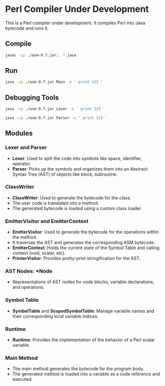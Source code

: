 # Perl Compiler Under Development

This is a Perl compiler under development. It compiles Perl into Java bytecode and runs it.

## Compile

```sh
javac -cp ./asm-9.7.jar:. *.java
```

## Run

```sh
java -cp ./asm-9.7.jar Main -e ' print 123 '
```

## Debugging Tools

```sh
java -cp ./asm-9.7.jar Lexer -e ' print 123 '
```

```sh
java -cp ./asm-9.7.jar Parser -e ' print 123 '
```

## Modules

### Lexer and Parser
- **Lexer**: Used to split the code into symbols like space, identifier, operator.
- **Parser**: Picks up the symbols and organizes them into an Abstract Syntax Tree (AST) of objects like block, subroutine.

### ClassWriter
- **ClassWriter**: Used to generate the bytecode for the class.
- The user code is translated into a method.
- The generated bytecode is loaded using a custom class loader.

### EmitterVisitor and EmitterContext
- **EmitterVisitor**: Used to generate the bytecode for the operations within the method.
- It traverses the AST and generates the corresponding ASM bytecode.
- **EmitterContext**: Holds the current state of the Symbol Table and calling context (void, scalar, etc).
- **PrinterVisitor**: Provides pretty-print stringification for the AST.

### AST Nodes: *Node
- Representations of AST nodes for code blocks, variable declarations, and operations.

### Symbol Table
- **SymbolTable** and **ScopedSymbolTable**: Manage variable names and their corresponding local variable indices.

### Runtime
- **Runtime**: Provides the implementation of the behavior of a Perl scalar variable.

### Main Method
- The main method generates the bytecode for the program body.
- The generated method is loaded into a variable as a code reference and executed.


